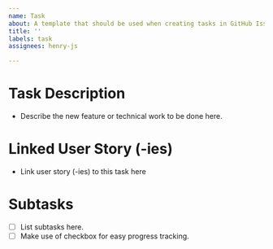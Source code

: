 ```yaml
---
name: Task
about: A template that should be used when creating tasks in GitHub Issues
title: ''
labels: task
assignees: henry-js

---
```


# Task Description
- Describe the new feature or technical work to be done here.  

# Linked User Story (-ies)
- Link user story (-ies) to this task here

# Subtasks
- [ ] List subtasks here.
- [ ] Make use of checkbox for easy progress tracking.
